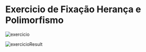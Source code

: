 # Exercicio de Fixação Herança e Polimorfismo


![exercicio](https://github.com/claudiokoori/exercicio-fixacao-heranca-polimorfirsmo/assets/109890121/a3151fe3-69a1-4fbc-8e91-ae1f6e895ead)

![exercicioResult](https://github.com/claudiokoori/exercicio-fixacao-heranca-polimorfirsmo/assets/109890121/d636b06c-a64a-453f-ba75-9a90e5cb3d02)
